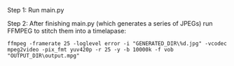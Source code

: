Step 1: Run main.py

Step 2: After finishing main.py (which generates a series of JPEGs) run FFMPEG to stitch them into a timelapase:

```
ffmpeg -framerate 25 -loglevel error -i "GENERATED_DIR\%d.jpg" -vcodec mpeg2video -pix_fmt yuv420p -r 25 -y -b 10000k -f vob "OUTPUT_DIR\output.mpg"
```